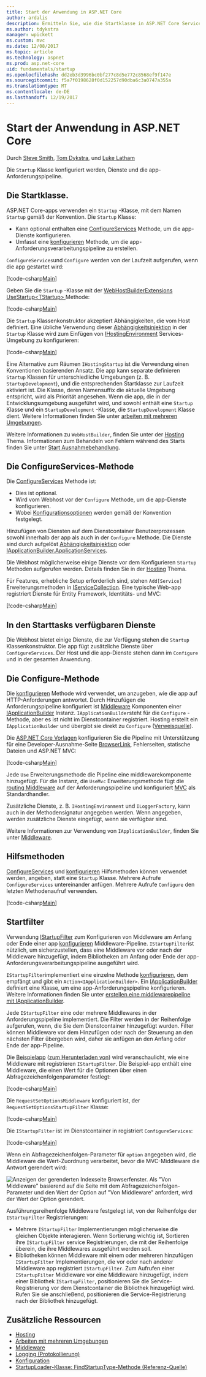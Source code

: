 ```yaml
---
title: Start der Anwendung in ASP.NET Core
author: ardalis
description: Ermitteln Sie, wie die Startklasse in ASP.NET Core Services und die app-Anforderungspipeline konfiguriert.
ms.author: tdykstra
manager: wpickett
ms.custom: mvc
ms.date: 12/08/2017
ms.topic: article
ms.technology: aspnet
ms.prod: asp.net-core
uid: fundamentals/startup
ms.openlocfilehash: dd2eb3d3996bc0bf277c8d5e772c8568ef9f147e
ms.sourcegitcommit: f5a7f0198628f0d152257d90dba6c3a0747a355a
ms.translationtype: MT
ms.contentlocale: de-DE
ms.lasthandoff: 12/19/2017
---
```

# <a name="application-startup-in-aspnet-core"></a>Start der Anwendung in ASP.NET Core

Durch [Steve Smith](https://ardalis.com), [Tom Dykstra](https://github.com/tdykstra), und [Luke Latham](https://github.com/guardrex)

Die `Startup` Klasse konfiguriert werden, Dienste und die app-Anforderungspipeline.

## <a name="the-startup-class"></a>Die Startklasse.

ASP.NET Core-apps verwenden ein `Startup` -Klasse, mit dem Namen `Startup` gemäß der Konvention. Die `Startup` Klasse:

* Kann optional enthalten eine [ConfigureServices](/dotnet/api/microsoft.aspnetcore.hosting.startupbase.configureservices) Methode, um die app-Dienste konfigurieren.
* Umfasst eine [konfigurieren](/dotnet/api/microsoft.aspnetcore.hosting.startupbase.configure) Methode, um die app-Anforderungsverarbeitungspipeline zu erstellen.

`ConfigureServices`und `Configure` werden von der Laufzeit aufgerufen, wenn die app gestartet wird:

[!code-csharp[Main](startup/snapshot_sample/Startup1.cs)]

Geben Sie die `Startup` -Klasse mit der [WebHostBuilderExtensions](/dotnet/api/Microsoft.AspNetCore.Hosting.WebHostBuilderExtensions) [UseStartup&lt;TStartup&gt; ](/dotnet/api/microsoft.aspnetcore.hosting.webhostbuilderextensions.usestartup#Microsoft_AspNetCore_Hosting_WebHostBuilderExtensions_UseStartup__1_Microsoft_AspNetCore_Hosting_IWebHostBuilder_) Methode:

[!code-csharp[Main](../common/samples/WebApplication1DotNetCore2.0App/Program.cs?name=snippet_Main&highlight=10)]

Die `Startup` Klassenkonstruktor akzeptiert Abhängigkeiten, die vom Host definiert. Eine übliche Verwendung dieser [Abhängigkeitsinjektion](xref:fundamentals/dependency-injection) in der `Startup` Klasse wird zum Einfügen von [IHostingEnvironment](/dotnet/api/Microsoft.AspNetCore.Hosting.IHostingEnvironment) Services-Umgebung zu konfigurieren:

[!code-csharp[Main](startup/snapshot_sample/Startup2.cs)]

Eine Alternative zum Räumen `IHostingStartup` ist die Verwendung einen Konventionen basierenden Ansatz. Die app kann separate definieren `Startup` Klassen für unterschiedliche Umgebungen (z. B. `StartupDevelopment`), und die entsprechenden Startklasse zur Laufzeit aktiviert ist. Die Klasse, deren Namensuffix die aktuelle Umgebung entspricht, wird als Priorität angesehen. Wenn die app, die in der Entwicklungsumgebung ausgeführt wird, und sowohl enthält eine `Startup` Klasse und ein `StartupDevelopment` -Klasse, die `StartupDevelopment` Klasse dient. Weitere Informationen finden Sie unter [arbeiten mit mehreren Umgebungen](xref:fundamentals/environments#startup-conventions).

Weitere Informationen zu `WebHostBuilder`, finden Sie unter der [Hosting](xref:fundamentals/hosting) Thema. Informationen zum Behandeln von Fehlern während des Starts finden Sie unter [Start Ausnahmebehandlung](xref:fundamentals/error-handling#startup-exception-handling).

## <a name="the-configureservices-method"></a>Die ConfigureServices-Methode

Die [ConfigureServices](/dotnet/api/microsoft.aspnetcore.hosting.startupbase.configureservices) Methode ist:

* Dies ist optional.
* Wird vom Webhost vor der `Configure` Methode, um die app-Dienste konfigurieren.
* Wobei [Konfigurationsoptionen](xref:fundamentals/configuration/index) werden gemäß der Konvention festgelegt.

Hinzufügen von Diensten auf dem Dienstcontainer Benutzerprozessen sowohl innerhalb der app als auch in der `Configure` Methode. Die Dienste sind durch aufgelöst [Abhängigkeitsinjektion](xref:fundamentals/dependency-injection) oder [IApplicationBuilder.ApplicationServices](/dotnet/api/microsoft.aspnetcore.builder.iapplicationbuilder.applicationservices).

Die Webhost möglicherweise einige Dienste vor dem Konfigurieren `Startup` Methoden aufgerufen werden. Details finden Sie in der [Hosting](xref:fundamentals/hosting) Thema. 

Für Features, erhebliche Setup erforderlich sind, stehen `Add[Service]` Erweiterungsmethoden in [IServiceCollection](/dotnet/api/Microsoft.Extensions.DependencyInjection.IServiceCollection). Eine typische Web-app registriert Dienste für Entity Framework, Identitäts- und MVC:

[!code-csharp[Main](../common/samples/WebApplication1/Startup.cs?highlight=4,7,11&start=40&end=55)]

## <a name="services-available-in-startup"></a>In den Starttasks verfügbaren Dienste

Die Webhost bietet einige Dienste, die zur Verfügung stehen die `Startup` Klassenkonstruktor. Die app fügt zusätzliche Dienste über `ConfigureServices`. Der Host und die app-Dienste stehen dann im `Configure` und in der gesamten Anwendung.

## <a name="the-configure-method"></a>Die Configure-Methode

Die [konfigurieren](/dotnet/api/microsoft.aspnetcore.hosting.startupbase.configure) Methode wird verwendet, um anzugeben, wie die app auf HTTP-Anforderungen antwortet. Durch Hinzufügen die Anforderungspipeline konfiguriert ist [Middleware](xref:fundamentals/middleware) Komponenten einer [IApplicationBuilder](/dotnet/api/microsoft.aspnetcore.builder.iapplicationbuilder) Instanz. `IApplicationBuilder`steht für die `Configure` -Methode, aber es ist nicht im Dienstcontainer registriert. Hosting erstellt ein `IApplicationBuilder` und übergibt sie direkt zu `Configure` ([Verweisquelle](https://github.com/aspnet/Hosting/blob/release/2.0.0/src/Microsoft.AspNetCore.Hosting/Internal/WebHost.cs#L179-L192)).

Die [ASP.NET Core Vorlagen](/dotnet/core/tools/dotnet-new) konfigurieren Sie die Pipeline mit Unterstützung für eine Developer-Ausnahme-Seite [BrowserLink](http://vswebessentials.com/features/browserlink), Fehlerseiten, statische Dateien und ASP.NET MVC:

[!code-csharp[Main](../common/samples/WebApplication1DotNetCore2.0App/Startup.cs?range=28-48&highlight=5,6,10,13,15)]

Jede `Use` Erweiterungsmethode die Pipeline eine middlewarekomponente hinzugefügt. Für die Instanz, die `UseMvc` Erweiterungsmethode fügt die [routing Middleware](xref:fundamentals/routing) auf der Anforderungspipeline und konfiguriert [MVC](xref:mvc/overview) als Standardhandler.

Zusätzliche Dienste, z. B. `IHostingEnvironment` und `ILoggerFactory`, kann auch in der Methodensignatur angegeben werden. Wenn angegeben, werden zusätzliche Dienste eingefügt, wenn sie verfügbar sind.

Weitere Informationen zur Verwendung von `IApplicationBuilder`, finden Sie unter [Middleware](xref:fundamentals/middleware).

## <a name="convenience-methods"></a>Hilfsmethoden

[ConfigureServices](/dotnet/api/microsoft.aspnetcore.hosting.iwebhostbuilder.configureservices) und [konfigurieren](/dotnet/api/microsoft.aspnetcore.hosting.webhostbuilderextensions.configure) Hilfsmethoden können verwendet werden, angeben, statt eine `Startup` Klasse. Mehrere Aufrufe `ConfigureServices` untereinander anfügen. Mehrere Aufrufe `Configure` den letzten Methodenaufruf verwenden.

[!code-csharp[Main](startup/snapshot_sample/Program.cs?highlight=16,20)]

## <a name="startup-filters"></a>Startfilter

Verwendung [IStartupFilter](/dotnet/api/microsoft.aspnetcore.hosting.istartupfilter) zum Konfigurieren von Middleware am Anfang oder Ende einer app [konfigurieren](#the-configure-method) Middleware-Pipeline. `IStartupFilter`ist nützlich, um sicherzustellen, dass eine Middleware vor oder nach der Middleware hinzugefügt, indem Bibliotheken am Anfang oder Ende der app-Anforderungsverarbeitungspipeline ausgeführt wird.

`IStartupFilter`implementiert eine einzelne Methode [konfigurieren](/dotnet/api/microsoft.aspnetcore.hosting.istartupfilter.configure), dem empfängt und gibt ein `Action<IApplicationBuilder>`. Ein [IApplicationBuilder](/dotnet/api/microsoft.aspnetcore.builder.iapplicationbuilder) definiert eine Klasse, um eine app-Anforderungspipeline konfigurieren. Weitere Informationen finden Sie unter [erstellen eine middlewarepipeline mit IApplicationBuilder](xref:fundamentals/middleware#creating-a-middleware-pipeline-with-iapplicationbuilder).

Jede `IStartupFilter` eine oder mehrere Middlewares in der Anforderungspipeline implementiert. Die Filter werden in der Reihenfolge aufgerufen, wenn, die Sie dem Dienstcontainer hinzugefügt wurden. Filter können Middleware vor dem Hinzufügen oder nach der Steuerung an den nächsten Filter übergeben wird, daher sie anfügen an den Anfang oder Ende der app-Pipeline.

Die [Beispielapp](https://github.com/aspnet/Docs/tree/master/aspnetcore/fundamentals/startup/sample/) ([zum Herunterladen von](xref:tutorials/index#how-to-download-a-sample)) wird veranschaulicht, wie eine Middleware mit registrieren `IStartupFilter`. Die Beispiel-app enthält eine Middleware, die einen Wert für die Optionen über einen Abfragezeichenfolgenparameter festlegt:

[!code-csharp[Main](startup/sample/RequestSetOptionsMiddleware.cs?name=snippet1)]

Die `RequestSetOptionsMiddleware` konfiguriert ist, der `RequestSetOptionsStartupFilter` Klasse:

[!code-csharp[Main](startup/sample/RequestSetOptionsStartupFilter.cs?name=snippet1&highlight=7)]

Die `IStartupFilter` ist im Dienstcontainer in registriert `ConfigureServices`:

[!code-csharp[Main](startup/sample/Startup.cs?name=snippet1&highlight=3)]

Wenn ein Abfragezeichenfolgen-Parameter für `option` angegeben wird, die Middleware die Wert-Zuordnung verarbeitet, bevor die MVC-Middleware die Antwort gerendert wird:

![Anzeigen der gerenderten Indexseite Browserfenster. Als "Von Middleware" basierend auf die Seite mit dem Abfragezeichenfolgen-Parameter und den Wert der Option auf "Von Middleware" anfordert, wird der Wert der Option gerendert.](startup/_static/index.png)

Ausführungsreihenfolge Middleware festgelegt ist, von der Reihenfolge der `IStartupFilter` Registrierungen:

* Mehrere `IStartupFilter` Implementierungen möglicherweise die gleichen Objekte interagieren. Wenn Sortierung wichtig ist, Sortieren ihre `IStartupFilter` service Registrierungen, die mit der Reihenfolge überein, die ihre Middlewares ausgeführt werden soll.
* Bibliotheken können Middleware mit einem oder mehreren hinzufügen `IStartupFilter` Implementierungen, die vor oder nach anderer Middleware app registriert `IStartupFilter`. Zum Aufrufen einer `IStartupFilter` Middleware vor eine Middleware hinzugefügt, indem einer Bibliothek `IStartupFilter`, positionieren Sie die Service-Registrierung vor dem Dienstcontainer die Bibliothek hinzugefügt wird. Rufen Sie sie anschließend, positionieren die Service-Registrierung nach der Bibliothek hinzugefügt.

## <a name="additional-resources"></a>Zusätzliche Ressourcen

* [Hosting](xref:fundamentals/hosting)
* [Arbeiten mit mehreren Umgebungen](xref:fundamentals/environments)
* [Middleware](xref:fundamentals/middleware)
* [Logging (Protokollierung)](xref:fundamentals/logging/index)
* [Konfiguration](xref:fundamentals/configuration/index)
* [StartupLoader-Klasse: FindStartupType-Methode (Referenz-Quelle)](https://github.com/aspnet/Hosting/blob/rel/2.0.0/src/Microsoft.AspNetCore.Hosting/Internal/StartupLoader.cs#L66-L116)
